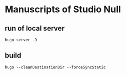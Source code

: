 # Manuscripts of Studio Null
## run of local server

```shell
hugo server -D
```

## build

```shell
hugo --cleanDestinationDir --forceSyncStatic
```